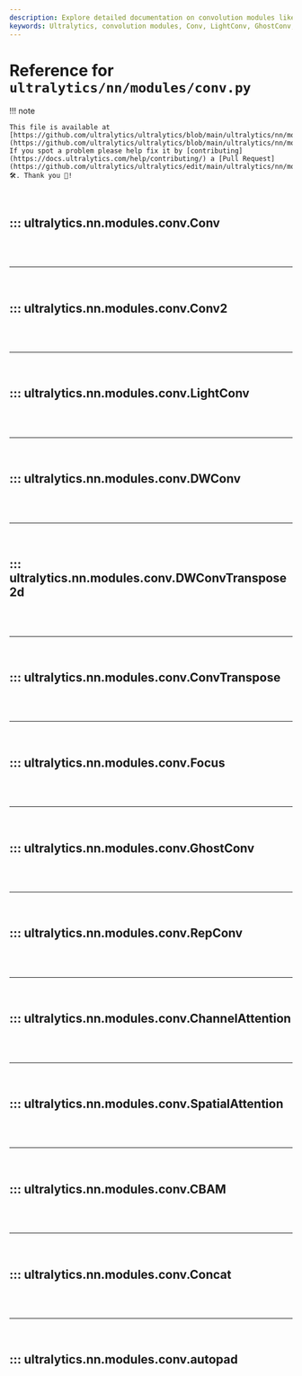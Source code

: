 ```yaml
---
description: Explore detailed documentation on convolution modules like Conv, LightConv, GhostConv, and more used in Ultralytics models.
keywords: Ultralytics, convolution modules, Conv, LightConv, GhostConv, YOLO, deep learning, neural networks
---
```


# Reference for `ultralytics/nn/modules/conv.py`

!!! note

    This file is available at [https://github.com/ultralytics/ultralytics/blob/main/ultralytics/nn/modules/conv.py](https://github.com/ultralytics/ultralytics/blob/main/ultralytics/nn/modules/conv.py). If you spot a problem please help fix it by [contributing](https://docs.ultralytics.com/help/contributing/) a [Pull Request](https://github.com/ultralytics/ultralytics/edit/main/ultralytics/nn/modules/conv.py) 🛠️. Thank you 🙏!

<br>

## ::: ultralytics.nn.modules.conv.Conv

<br><br><hr><br>

## ::: ultralytics.nn.modules.conv.Conv2

<br><br><hr><br>

## ::: ultralytics.nn.modules.conv.LightConv

<br><br><hr><br>

## ::: ultralytics.nn.modules.conv.DWConv

<br><br><hr><br>

## ::: ultralytics.nn.modules.conv.DWConvTranspose2d

<br><br><hr><br>

## ::: ultralytics.nn.modules.conv.ConvTranspose

<br><br><hr><br>

## ::: ultralytics.nn.modules.conv.Focus

<br><br><hr><br>

## ::: ultralytics.nn.modules.conv.GhostConv

<br><br><hr><br>

## ::: ultralytics.nn.modules.conv.RepConv

<br><br><hr><br>

## ::: ultralytics.nn.modules.conv.ChannelAttention

<br><br><hr><br>

## ::: ultralytics.nn.modules.conv.SpatialAttention

<br><br><hr><br>

## ::: ultralytics.nn.modules.conv.CBAM

<br><br><hr><br>

## ::: ultralytics.nn.modules.conv.Concat

<br><br><hr><br>

## ::: ultralytics.nn.modules.conv.autopad

<br><br>
